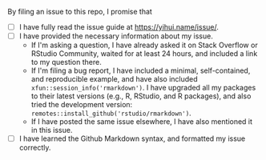 By filing an issue to this repo, I promise that

- [ ] I have fully read the issue guide at https://yihui.name/issue/.
- [ ] I have provided the necessary information about my issue.
    - If I'm asking a question, I have already asked it on Stack Overflow or RStudio Community, waited for at least 24 hours, and included a link to my question there.
    - If I'm filing a bug report, I have included a minimal, self-contained, and reproducible example, and have also included `xfun::session_info('rmarkdown')`. I have upgraded all my packages to their latest versions (e.g., R, RStudio, and R packages), and also tried the development version: `remotes::install_github('rstudio/rmarkdown')`.
    - If I have posted the same issue elsewhere, I have also mentioned it in this issue.
- [ ] I have learned the Github Markdown syntax, and formatted my issue correctly.

<!--
Please keep the above portion in your issue. Your issue will be closed if any of the above boxes is not checked. In certain (rare) cases, you may be exempted if you give a brief explanation (e.g., you are only making a suggestion for improvement). Thanks!
-->
